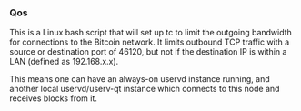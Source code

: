 ### Qos ###

This is a Linux bash script that will set up tc to limit the outgoing bandwidth for connections to the Bitcoin network. It limits outbound TCP traffic with a source or destination port of 46120, but not if the destination IP is within a LAN (defined as 192.168.x.x).

This means one can have an always-on uservd instance running, and another local uservd/userv-qt instance which connects to this node and receives blocks from it.
